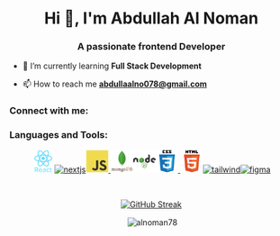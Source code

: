 <h1 align="center">Hi 👋, I'm Abdullah Al Noman</h1>
<h3 align="center">A passionate frontend Developer</h3>


- 🌱 I’m currently learning **Full Stack Development**

- 📫 How to reach me **abdullaalno078@gmail.com**

<h3 align="left">Connect with me:</h3>
<p align="left">
</p>
<!--language tools-->

<h3 align="left">Languages and Tools:</h3>

<p align="center"><a href="https://reactjs.org/" target="_blank" rel="noreferrer"><img src="https://raw.githubusercontent.com/devicons/devicon/master/icons/react/react-original-wordmark.svg" width="40" height="40" /></a><a href="https://nextjs.org/" target="_blank" rel="noreferrer"><img src="https://cdn.worldvectorlogo.com/logos/nextjs-2.svg" alt="nextjs" width="40" height="40" /></a><a href="https://developer.mozilla.org/en-US/docs/Web/JavaScript" target="_blank" rel="noreferrer"><img src="https://raw.githubusercontent.com/devicons/devicon/master/icons/javascript/javascript-original.svg" alt="javascript" width="40" height="40" /></a><a href="https://www.mongodb.com/" target="_blank" rel="noreferrer">
<img src="https://raw.githubusercontent.com/devicons/devicon/master/icons/mongodb/mongodb-original-wordmark.svg"
alt="mongodb" width="40" height="40" /></a><a href="https://nodejs.org" target="_blank" rel="noreferrer"><img src="https://raw.githubusercontent.com/devicons/devicon/master/icons/nodejs/nodejs-original-wordmark.svg" alt="nodejs" width="40" height="40" /></a><a href="https://www.w3schools.com/css/" target="_blank" rel="noreferrer"><img src="https://raw.githubusercontent.com/devicons/devicon/master/icons/css3/css3-original-wordmark.svg" alt="css3" width="40" height="40" /> </a><a href="https://www.w3.org/html/" target="_blank" rel="noreferrer"><img src="https://raw.githubusercontent.com/devicons/devicon/master/icons/html5/html5-original-wordmark.svg"alt="html5" width="40" height="40" /></a><a href="https://tailwindcss.com/" target="_blank" rel="noreferrer"><img src="https://www.vectorlogo.zone/logos/tailwindcss/tailwindcss-icon.svg" alt="tailwind" width="40" height="40" /></a><a href="https://www.figma.com/" target="_blank" rel="noreferrer"><img src="https://www.vectorlogo.zone/logos/figma/figma-icon.svg" alt="figma" width="40" height="40" /></a></p>

<br />
<!--github contributation-->
<p align="center">
    <a href="https://git.io/streak-stats"><img src="https://streak-stats.demolab.com?user=ALNoman78&theme=dark"
            alt="GitHub Streak" /></a>
</p>
<!--github states-->

<p align="center">&nbsp;<img align="center"
        src="https://github-readme-stats.vercel.app/api?username=alnoman78&show_icons=true&locale=en" alt="alnoman78" />
</p>
